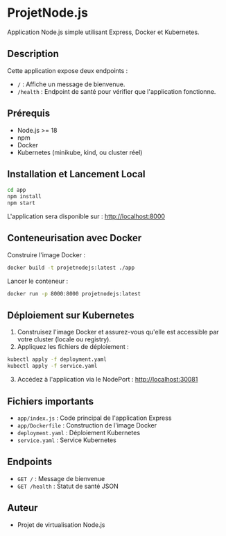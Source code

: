 # ProjetNode.js

Application Node.js simple utilisant Express, Docker et Kubernetes.

## Description
Cette application expose deux endpoints :
- `/` : Affiche un message de bienvenue.
- `/health` : Endpoint de santé pour vérifier que l'application fonctionne.

## Prérequis
- Node.js >= 18
- npm
- Docker
- Kubernetes (minikube, kind, ou cluster réel)

## Installation et Lancement Local
```bash
cd app
npm install
npm start
```
L'application sera disponible sur : [http://localhost:8000](http://localhost:8000)

## Conteneurisation avec Docker
Construire l'image Docker :
```bash
docker build -t projetnodejs:latest ./app
```
Lancer le conteneur :
```bash
docker run -p 8000:8000 projetnodejs:latest
```

## Déploiement sur Kubernetes
1. Construisez l'image Docker et assurez-vous qu'elle est accessible par votre cluster (locale ou registry).
2. Appliquez les fichiers de déploiement :
```bash
kubectl apply -f deployment.yaml
kubectl apply -f service.yaml
```
3. Accédez à l'application via le NodePort : [http://localhost:30081](http://localhost:30081)

## Fichiers importants
- `app/index.js` : Code principal de l'application Express
- `app/Dockerfile` : Construction de l'image Docker
- `deployment.yaml` : Déploiement Kubernetes
- `service.yaml` : Service Kubernetes

## Endpoints
- `GET /` : Message de bienvenue
- `GET /health` : Statut de santé JSON

## Auteur
- Projet de virtualisation Node.js 